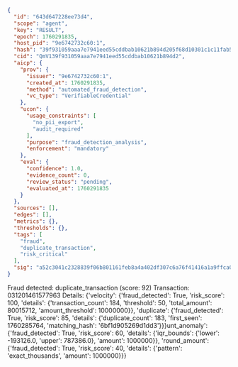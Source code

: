 ```json
{
  "id": "643d647228ee73d4",
  "scope": "agent",
  "key": "RESULT",
  "epoch": 1760291835,
  "host_pid": "9e6742732c60:1",
  "hash": "39f931059aaa7e7941eed55cddbab10621b894d205f68d10301c1c11fab54b15",
  "cid": "QmV139f931059aaa7e7941eed55cddbab10621b894d2",
  "aicp": {
    "prov": {
      "issuer": "9e6742732c60:1",
      "created_at": 1760291835,
      "method": "automated_fraud_detection",
      "vc_type": "VerifiableCredential"
    },
    "ucon": {
      "usage_constraints": [
        "no_pii_export",
        "audit_required"
      ],
      "purpose": "fraud_detection_analysis",
      "enforcement": "mandatory"
    },
    "eval": {
      "confidence": 1.0,
      "evidence_count": 0,
      "review_status": "pending",
      "evaluated_at": 1760291835
    }
  },
  "sources": [],
  "edges": [],
  "metrics": {},
  "thresholds": {},
  "tags": [
    "fraud",
    "duplicate_transaction",
    "risk_critical"
  ],
  "sig": "a52c3041c2328839f06b801161feb8a4a402df307c6a76f41416a1a9ffca0ce8"
}
```

Fraud detected: duplicate_transaction (score: 92)
Transaction: 031201461577963
Details: {'velocity': {'fraud_detected': True, 'risk_score': 100, 'details': {'transaction_count': 184, 'threshold': 50, 'total_amount': 80015712, 'amount_threshold': 10000000}}, 'duplicate': {'fraud_detected': True, 'risk_score': 85, 'details': {'duplicate_count': 183, 'first_seen': 1760285764, 'matching_hash': '6bf1d905269d1dd3'}}}unt_anomaly': {'fraud_detected': True, 'risk_score': 60, 'details': {'iqr_bounds': {'lower': -193126.0, 'upper': 787386.0}, 'amount': 1000000}}, 'round_amount': {'fraud_detected': True, 'risk_score': 40, 'details': {'pattern': 'exact_thousands', 'amount': 1000000}}}